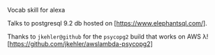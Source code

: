 Vocab skill for alexa

Talks to postgresql 9.2 db hosted on [https://www.elephantsql.com/].

Thanks to `jkehler@github` for the `psycopg2` build that works on AWS λ!
[https://github.com/jkehler/awslambda-psycopg2]
